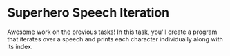 # Superhero Speech Iteration

Awesome work on the previous tasks! In this task, you'll create a program that iterates over a speech and prints each character individually along with its index.